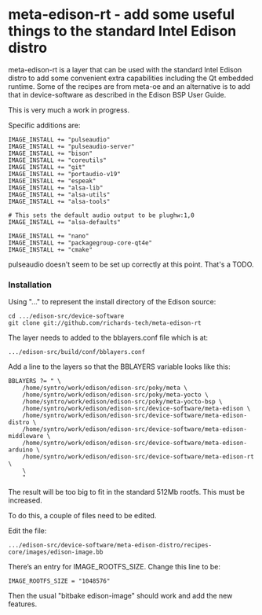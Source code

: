 # meta-edison-rt - add some useful things to the standard Intel Edison distro

meta-edison-rt is a layer that can be used with the standard Intel Edison distro to add some convenient extra capabilities including the Qt embedded runtime. Some of the recipes are from meta-oe and an alternative is to add that in device-software as described in the Edison BSP User Guide.

This is very much a work in progress.

Specific additions are:

    IMAGE_INSTALL += "pulseaudio"
    IMAGE_INSTALL += "pulseaudio-server"
    IMAGE_INSTALL += "bison"
    IMAGE_INSTALL += "coreutils"
    IMAGE_INSTALL += "git"
    IMAGE_INSTALL += "portaudio-v19"
    IMAGE_INSTALL += "espeak"
    IMAGE_INSTALL += "alsa-lib"
    IMAGE_INSTALL += "alsa-utils"
    IMAGE_INSTALL += "alsa-tools"

    # This sets the default audio output to be plughw:1,0
    IMAGE_INSTALL += "alsa-defaults"

    IMAGE_INSTALL += "nano"
    IMAGE_INSTALL += "packagegroup-core-qt4e"
    IMAGE_INSTALL += "cmake"
    
pulseaudio doesn't seem to be set up correctly at this point. That's a TODO.

### Installation

Using "..." to represent the install directory of the Edison source:

    cd .../edison-src/device-software
    git clone git://github.com/richards-tech/meta-edison-rt
    
The layer needs to added to the bblayers.conf file which is at:

    .../edison-src/build/conf/bblayers.conf
    
Add a line to the layers so that the BBLAYERS variable looks like this:

    BBLAYERS ?= " \
        /home/syntro/work/edison/edison-src/poky/meta \
        /home/syntro/work/edison/edison-src/poky/meta-yocto \
        /home/syntro/work/edison/edison-src/poky/meta-yocto-bsp \
        /home/syntro/work/edison/edison-src/device-software/meta-edison \
        /home/syntro/work/edison/edison-src/device-software/meta-edison-distro \
        /home/syntro/work/edison/edison-src/device-software/meta-edison-middleware \
        /home/syntro/work/edison/edison-src/device-software/meta-edison-arduino \
        /home/syntro/work/edison/edison-src/device-software/meta-edison-rt \
        \
        "
        
 The result will be too big to fit in the standard 512Mb rootfs. This must be increased.
 
 To do this, a couple of files need to be edited.
 
 Edit the file:

    .../edison-src/device-software/meta-edison-distro/recipes-core/images/edison-image.bb
    
There’s an entry for IMAGE_ROOTFS_SIZE. Change this line to be:

    IMAGE_ROOTFS_SIZE = "1048576"
    
Then the usual "bitbake edison-image" should work and add the new features.


